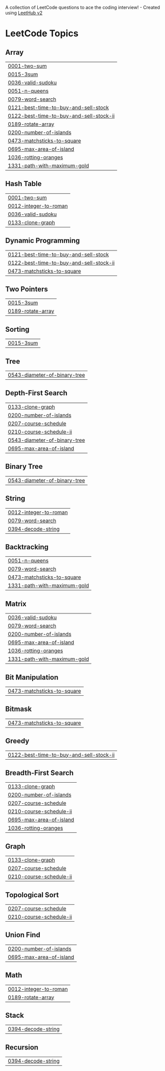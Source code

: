A collection of LeetCode questions to ace the coding interview! - Created using [LeetHub v2](https://github.com/arunbhardwaj/LeetHub-2.0)
<!---LeetCode Topics Start-->
# LeetCode Topics
## Array
|  |
| ------- |
| [0001-two-sum](https://github.com/obrown4/leetcode/tree/master/0001-two-sum) |
| [0015-3sum](https://github.com/obrown4/leetcode/tree/master/0015-3sum) |
| [0036-valid-sudoku](https://github.com/obrown4/leetcode/tree/master/0036-valid-sudoku) |
| [0051-n-queens](https://github.com/obrown4/leetcode/tree/master/0051-n-queens) |
| [0079-word-search](https://github.com/obrown4/leetcode/tree/master/0079-word-search) |
| [0121-best-time-to-buy-and-sell-stock](https://github.com/obrown4/leetcode/tree/master/0121-best-time-to-buy-and-sell-stock) |
| [0122-best-time-to-buy-and-sell-stock-ii](https://github.com/obrown4/leetcode/tree/master/0122-best-time-to-buy-and-sell-stock-ii) |
| [0189-rotate-array](https://github.com/obrown4/leetcode/tree/master/0189-rotate-array) |
| [0200-number-of-islands](https://github.com/obrown4/leetcode/tree/master/0200-number-of-islands) |
| [0473-matchsticks-to-square](https://github.com/obrown4/leetcode/tree/master/0473-matchsticks-to-square) |
| [0695-max-area-of-island](https://github.com/obrown4/leetcode/tree/master/0695-max-area-of-island) |
| [1036-rotting-oranges](https://github.com/obrown4/leetcode/tree/master/1036-rotting-oranges) |
| [1331-path-with-maximum-gold](https://github.com/obrown4/leetcode/tree/master/1331-path-with-maximum-gold) |
## Hash Table
|  |
| ------- |
| [0001-two-sum](https://github.com/obrown4/leetcode/tree/master/0001-two-sum) |
| [0012-integer-to-roman](https://github.com/obrown4/leetcode/tree/master/0012-integer-to-roman) |
| [0036-valid-sudoku](https://github.com/obrown4/leetcode/tree/master/0036-valid-sudoku) |
| [0133-clone-graph](https://github.com/obrown4/leetcode/tree/master/0133-clone-graph) |
## Dynamic Programming
|  |
| ------- |
| [0121-best-time-to-buy-and-sell-stock](https://github.com/obrown4/leetcode/tree/master/0121-best-time-to-buy-and-sell-stock) |
| [0122-best-time-to-buy-and-sell-stock-ii](https://github.com/obrown4/leetcode/tree/master/0122-best-time-to-buy-and-sell-stock-ii) |
| [0473-matchsticks-to-square](https://github.com/obrown4/leetcode/tree/master/0473-matchsticks-to-square) |
## Two Pointers
|  |
| ------- |
| [0015-3sum](https://github.com/obrown4/leetcode/tree/master/0015-3sum) |
| [0189-rotate-array](https://github.com/obrown4/leetcode/tree/master/0189-rotate-array) |
## Sorting
|  |
| ------- |
| [0015-3sum](https://github.com/obrown4/leetcode/tree/master/0015-3sum) |
## Tree
|  |
| ------- |
| [0543-diameter-of-binary-tree](https://github.com/obrown4/leetcode/tree/master/0543-diameter-of-binary-tree) |
## Depth-First Search
|  |
| ------- |
| [0133-clone-graph](https://github.com/obrown4/leetcode/tree/master/0133-clone-graph) |
| [0200-number-of-islands](https://github.com/obrown4/leetcode/tree/master/0200-number-of-islands) |
| [0207-course-schedule](https://github.com/obrown4/leetcode/tree/master/0207-course-schedule) |
| [0210-course-schedule-ii](https://github.com/obrown4/leetcode/tree/master/0210-course-schedule-ii) |
| [0543-diameter-of-binary-tree](https://github.com/obrown4/leetcode/tree/master/0543-diameter-of-binary-tree) |
| [0695-max-area-of-island](https://github.com/obrown4/leetcode/tree/master/0695-max-area-of-island) |
## Binary Tree
|  |
| ------- |
| [0543-diameter-of-binary-tree](https://github.com/obrown4/leetcode/tree/master/0543-diameter-of-binary-tree) |
## String
|  |
| ------- |
| [0012-integer-to-roman](https://github.com/obrown4/leetcode/tree/master/0012-integer-to-roman) |
| [0079-word-search](https://github.com/obrown4/leetcode/tree/master/0079-word-search) |
| [0394-decode-string](https://github.com/obrown4/leetcode/tree/master/0394-decode-string) |
## Backtracking
|  |
| ------- |
| [0051-n-queens](https://github.com/obrown4/leetcode/tree/master/0051-n-queens) |
| [0079-word-search](https://github.com/obrown4/leetcode/tree/master/0079-word-search) |
| [0473-matchsticks-to-square](https://github.com/obrown4/leetcode/tree/master/0473-matchsticks-to-square) |
| [1331-path-with-maximum-gold](https://github.com/obrown4/leetcode/tree/master/1331-path-with-maximum-gold) |
## Matrix
|  |
| ------- |
| [0036-valid-sudoku](https://github.com/obrown4/leetcode/tree/master/0036-valid-sudoku) |
| [0079-word-search](https://github.com/obrown4/leetcode/tree/master/0079-word-search) |
| [0200-number-of-islands](https://github.com/obrown4/leetcode/tree/master/0200-number-of-islands) |
| [0695-max-area-of-island](https://github.com/obrown4/leetcode/tree/master/0695-max-area-of-island) |
| [1036-rotting-oranges](https://github.com/obrown4/leetcode/tree/master/1036-rotting-oranges) |
| [1331-path-with-maximum-gold](https://github.com/obrown4/leetcode/tree/master/1331-path-with-maximum-gold) |
## Bit Manipulation
|  |
| ------- |
| [0473-matchsticks-to-square](https://github.com/obrown4/leetcode/tree/master/0473-matchsticks-to-square) |
## Bitmask
|  |
| ------- |
| [0473-matchsticks-to-square](https://github.com/obrown4/leetcode/tree/master/0473-matchsticks-to-square) |
## Greedy
|  |
| ------- |
| [0122-best-time-to-buy-and-sell-stock-ii](https://github.com/obrown4/leetcode/tree/master/0122-best-time-to-buy-and-sell-stock-ii) |
## Breadth-First Search
|  |
| ------- |
| [0133-clone-graph](https://github.com/obrown4/leetcode/tree/master/0133-clone-graph) |
| [0200-number-of-islands](https://github.com/obrown4/leetcode/tree/master/0200-number-of-islands) |
| [0207-course-schedule](https://github.com/obrown4/leetcode/tree/master/0207-course-schedule) |
| [0210-course-schedule-ii](https://github.com/obrown4/leetcode/tree/master/0210-course-schedule-ii) |
| [0695-max-area-of-island](https://github.com/obrown4/leetcode/tree/master/0695-max-area-of-island) |
| [1036-rotting-oranges](https://github.com/obrown4/leetcode/tree/master/1036-rotting-oranges) |
## Graph
|  |
| ------- |
| [0133-clone-graph](https://github.com/obrown4/leetcode/tree/master/0133-clone-graph) |
| [0207-course-schedule](https://github.com/obrown4/leetcode/tree/master/0207-course-schedule) |
| [0210-course-schedule-ii](https://github.com/obrown4/leetcode/tree/master/0210-course-schedule-ii) |
## Topological Sort
|  |
| ------- |
| [0207-course-schedule](https://github.com/obrown4/leetcode/tree/master/0207-course-schedule) |
| [0210-course-schedule-ii](https://github.com/obrown4/leetcode/tree/master/0210-course-schedule-ii) |
## Union Find
|  |
| ------- |
| [0200-number-of-islands](https://github.com/obrown4/leetcode/tree/master/0200-number-of-islands) |
| [0695-max-area-of-island](https://github.com/obrown4/leetcode/tree/master/0695-max-area-of-island) |
## Math
|  |
| ------- |
| [0012-integer-to-roman](https://github.com/obrown4/leetcode/tree/master/0012-integer-to-roman) |
| [0189-rotate-array](https://github.com/obrown4/leetcode/tree/master/0189-rotate-array) |
## Stack
|  |
| ------- |
| [0394-decode-string](https://github.com/obrown4/leetcode/tree/master/0394-decode-string) |
## Recursion
|  |
| ------- |
| [0394-decode-string](https://github.com/obrown4/leetcode/tree/master/0394-decode-string) |
<!---LeetCode Topics End-->